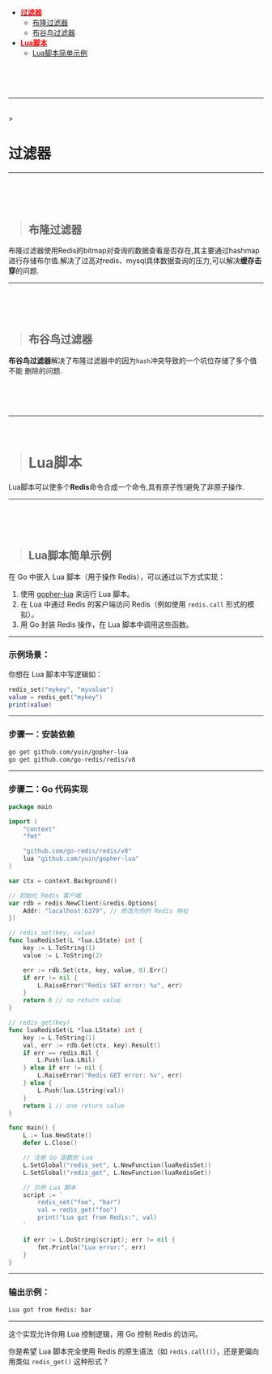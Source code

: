 > <h1 id=""></h1>
- [<font color='red'>**过滤器** </font>](#过滤器)
	- [布隆过滤器](#布隆过滤器)
	- [布谷鸟过滤器](#布谷鸟过滤器)
- [<font color='red'>**Lua脚本** </font>](#Lua脚本)
	- [Lua脚本简单示例](#Lua脚本简单示例)

<br/><br/><br/>

***
<br/>
> <h1 id="过滤器">过滤器</h1>


***
<br/><br/><br/>

> <h2 id="布隆过滤器">布隆过滤器</h2>

布隆过滤器使用Redis的bitmap对查询的数据查看是否存在,其主要通过hashmap进行存储布尔值.解决了过高对redis、mysql具体数据查询的压力,可以解决**缓存击穿**的问题.



***
<br/><br/><br/>

> <h2 id="布谷鸟过滤器">布谷鸟过滤器</h2>
**布谷鸟过滤器**解决了布隆过滤器中的因为`hash`冲突导致的一个坑位存储了多个值不能 删除的问题.


<br/><br/><br/>

***
<br/>

> <h1 id="Lua脚本">Lua脚本</h1>
Lua脚本可以使多个**Redis**命令合成一个命令,具有原子性!避免了非原子操作.

***
<br/><br/><br/>
> <h2 id="Lua脚本简单示例">Lua脚本简单示例</h2>
在 Go 中嵌入 Lua 脚本（用于操作 Redis），可以通过以下方式实现：

1. 使用 [gopher-lua](https://github.com/yuin/gopher-lua) 来运行 Lua 脚本。
2. 在 Lua 中通过 Redis 的客户端访问 Redis（例如使用 `redis.call` 形式的模拟）。
3. 用 Go 封装 Redis 操作，在 Lua 脚本中调用这些函数。

---

### 示例场景：

你想在 Lua 脚本中写逻辑如：

```lua
redis_set("mykey", "myvalue")
value = redis_get("mykey")
print(value)
```

---

### 步骤一：安装依赖

```bash
go get github.com/yuin/gopher-lua
go get github.com/go-redis/redis/v8
```

---

### 步骤二：Go 代码实现

```go
package main

import (
	"context"
	"fmt"

	"github.com/go-redis/redis/v8"
	lua "github.com/yuin/gopher-lua"
)

var ctx = context.Background()

// 初始化 Redis 客户端
var rdb = redis.NewClient(&redis.Options{
	Addr: "localhost:6379", // 修改为你的 Redis 地址
})

// redis_set(key, value)
func luaRedisSet(L *lua.LState) int {
	key := L.ToString(1)
	value := L.ToString(2)

	err := rdb.Set(ctx, key, value, 0).Err()
	if err != nil {
		L.RaiseError("Redis SET error: %v", err)
	}
	return 0 // no return value
}

// redis_get(key)
func luaRedisGet(L *lua.LState) int {
	key := L.ToString(1)
	val, err := rdb.Get(ctx, key).Result()
	if err == redis.Nil {
		L.Push(lua.LNil)
	} else if err != nil {
		L.RaiseError("Redis GET error: %v", err)
	} else {
		L.Push(lua.LString(val))
	}
	return 1 // one return value
}

func main() {
	L := lua.NewState()
	defer L.Close()

	// 注册 Go 函数到 Lua
	L.SetGlobal("redis_set", L.NewFunction(luaRedisSet))
	L.SetGlobal("redis_get", L.NewFunction(luaRedisGet))

	// 示例 Lua 脚本
	script := `
        redis_set("foo", "bar")
        val = redis_get("foo")
        print("Lua got from Redis:", val)
    `

	if err := L.DoString(script); err != nil {
		fmt.Println("Lua error:", err)
	}
}
```

---

### 输出示例：

```bash
Lua got from Redis: bar
```

---

这个实现允许你用 Lua 控制逻辑，用 Go 控制 Redis 的访问。

你是希望 Lua 脚本完全使用 Redis 的原生语法（如 `redis.call()`），还是更偏向用类似 `redis_get()` 这种形式？



